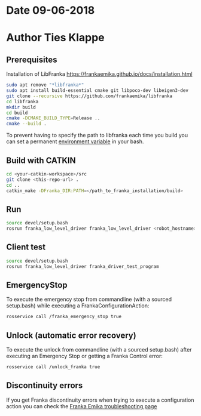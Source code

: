 # Date 09-06-2018
# Author Ties Klappe

## Prerequisites
Installation of LibFranka https://frankaemika.github.io/docs/installation.html

```bash
sudo apt remove "*libfranka*"
sudo apt install build-essential cmake git libpoco-dev libeigen3-dev
git clone --recursive https://github.com/frankaemika/libfranka
cd libfranka
mkdir build
cd build
cmake -DCMAKE_BUILD_TYPE=Release ..
cmake --build .
```

To prevent having to specify the path to libfranka each time you build you can set a permanent [environment variable](https://unix.stackexchange.com/questions/21598/how-do-i-set-a-user-environment-variable-permanently-not-session) in your bash.

## Build with CATKIN

```bash
cd <your-catkin-workspace>/src
git clone <this-repo-url> .
cd ..
catkin_make -DFranka_DIR:PATH=</path_to_franka_installation/build>
```

## Run

```bash
source devel/setup.bash
rosrun franka_low_level_driver franka_low_level_driver <robot_hostname>
```

## Client test

```bash
source devel/setup.bash
rosrun franka_low_level_driver franka_driver_test_program
```

## EmergencyStop
To execute the emergency stop from commandline (with a sourced setup.bash) while executing a FrankaConfigurationAction:
```bash
rosservice call /franka_emergency_stop true
```

## Unlock (automatic error recovery)
To execute the unlock from commandline (with a sourced setup.bash) after executing an Emergency Stop or
getting a Franka Control error:
```bash
rosservice call /unlock_franka true
```

## Discontinuity errors
If you get Franka discontinuity errors when trying to execute a configuration action you can check the [Franka Emika troubleshooting page](https://github.com/frankaemika/docs/blob/master/source/troubleshooting.rst)